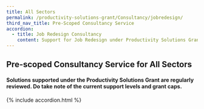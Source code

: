 ```yaml
---
title: All Sectors
permalink: /productivity-solutions-grant/Consultancy/jobredesign/
third_nav_title: Pre-Scoped Consultancy Service
accordion:
  - title: Job Redesign Consultancy
    content: Support for Job Redesign under Productivity Solutions Grant (PSG-JR) was developed by Workforce Singapore (WSG) as part of the existing Productivity Solutions Grant (PSG) to complement and drive both their business and workforce transformation by making job redesign easier.A panel of pre-approved JR consultants has been appointed to help enterprises redesign work processes, tasks and responsibilities and businesses may approach the following pre-approved JR consultants to engage them for quotations and PSG-JR proposals<br/><br/><a href='/productivity-solutions-grant/solutionrepo/solution1735' target='_blank' style='color:#037e8a'>Job Redesign Consultancy - CET Global Pte Ltd </a><br/><a href='/productivity-solutions-grant/solutionrepo/solution1736' target='_blank' style='color:#037e8a'>Job Redesign Consultancy - EON Consulting & Training Pte Ltd</a><br/><a href='/productivity-solutions-grant/solutionrepo/solution1831' target='_blank' style='color:#037e8a'>Job Redesign Consultancy - Willis Towers Watson Consulting (Singapore) Pte Ltd</a><br/><a href='/productivity-solutions-grant/solutionrepo/solution1832' target='_blank' style='color:#037e8a'>Job Redesign Consultancy - Mercer (Singapore) Pte Ltd</a><br/><a href='/productivity-solutions-grant/solutionrepo/solution1833' target='_blank' style='color:#037e8a'>Job Redesign Consultancy - Deloitte Consulting Pte Ltd</a><br/><a href='/productivity-solutions-grant/solutionrepo/solution1834' target='_blank' style='color:#037e8a'>Job Redesign Consultancy - Aon Solutions Singapore Pte Ltd</a><br/><a href='/productivity-solutions-grant/solutionrepo/solution1835' target='_blank' style='color:#037e8a'>Job Redesign Consultancy - Ernst & Young Advisory Pte Ltd</a><br/>
---
```


## Pre-scoped Consultancy Service for All Sectors

#### Solutions supported under the Productivity Solutions Grant are regularly reviewed. Do take note of the current support levels and grant caps.

{% include accordion.html %}

